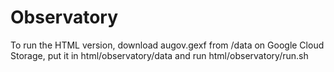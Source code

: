 # Observatory
To run the HTML version, download augov.gexf from /data on Google Cloud Storage, put it in html/observatory/data and run html/observatory/run.sh